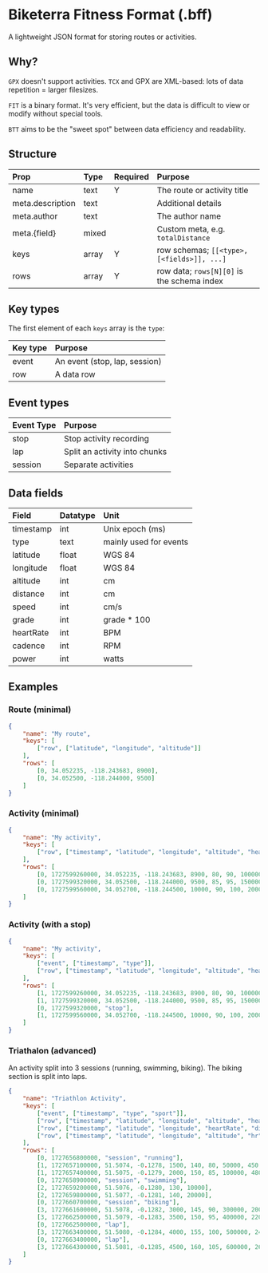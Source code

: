 # Biketerra Fitness Format (.bff)
A lightweight JSON format for storing routes or activities.

## Why?

`GPX` doesn't support activities. `TCX` and GPX are XML-based: lots of data repetition = larger filesizes.

`FIT` is a binary format. It's very efficient, but the data is difficult to view or modify without special tools.

`BTT` aims to be the "sweet spot" between data efficiency and readability.

## Structure

| Prop | Type | Required | Purpose |
| :--- | :--- | :------- | :------ |
| name | text | Y | The route or activity title |
| meta.description | text || Additional details |
| meta.author | text || The author name |
| meta.{field} | mixed || Custom meta, e.g. `totalDistance`
| keys | array | Y | row schemas; `[[<type>, [<fields>]], ...]` |
| rows | array | Y | row data; `rows[N][0]` is the schema index |

## Key types
The first element of each `keys` array is the `type`:

| Key type | Purpose |
| :------- | :------ |
| event | An event (stop, lap, session) |
| row | A data row |

## Event types

| Event Type | Purpose |
| :--------- | :------ |
| stop | Stop activity recording |
| lap | Split an activity into chunks |
| session | Separate activities |

## Data fields

| Field | Datatype | Unit |
| :---- | :------- | :--- |
| timestamp | int | Unix epoch (ms) |
| type | text | mainly used for events |
| latitude | float | WGS 84 |
| longitude | float | WGS 84 |
| altitude | int | cm |
| distance | int | cm |
| speed | int | cm/s |
| grade | int | grade * 100 |
| heartRate | int | BPM |
| cadence | int | RPM |
| power | int | watts |

## Examples

### Route (minimal)

```json
{
    "name": "My route",
    "keys": [
        ["row", ["latitude", "longitude", "altitude"]]
    ],
    "rows": [
        [0, 34.052235, -118.243683, 8900],
        [0, 34.052500, -118.244000, 9500]
    ]
}
```

### Activity (minimal)

```json
{
    "name": "My activity",
    "keys": [
        ["row", ["timestamp", "latitude", "longitude", "altitude", "heartRate", "cadence", "distance", "speed", "power", "grade"]]
    ],
    "rows": [
        [0, 1727599260000, 34.052235, -118.243683, 8900, 80, 90, 100000, 500, 200, 150],
        [0, 1727599320000, 34.052500, -118.244000, 9500, 85, 95, 150000, 520, 210, 180],
        [0, 1727599560000, 34.052700, -118.244500, 10000, 90, 100, 200000, 550, 220, 200]
    ]
}
```

### Activity (with a stop)

```json
{
    "name": "My activity",
    "keys": [
        ["event", ["timestamp", "type"]],
        ["row", ["timestamp", "latitude", "longitude", "altitude", "heartRate", "cadence", "distance", "speed", "power", "grade"]]
    ],
    "rows": [
        [1, 1727599260000, 34.052235, -118.243683, 8900, 80, 90, 100000, 500, 200, 150],
        [1, 1727599320000, 34.052500, -118.244000, 9500, 85, 95, 150000, 520, 210, 180],
        [0, 1727599320000, "stop"],
        [1, 1727599560000, 34.052700, -118.244500, 10000, 90, 100, 200000, 550, 220, 200]
    ]
}
```

### Triathalon (advanced)

An activity split into 3 sessions (running, swimming, biking). The biking section is split into laps.

```json
{
    "name": "Triathlon Activity",
    "keys": [
        ["event", ["timestamp", "type", "sport"]],
        ["row", ["timestamp", "latitude", "longitude", "altitude", "heartRate", "cadence", "distance", "speed", "grade"]],
        ["row", ["timestamp", "latitude", "longitude", "heartRate", "distance"]],
        ["row", ["timestamp", "latitude", "longitude", "altitude", "hr", "cadence", "distance", "speed", "power", "grade"]]
    ],
    "rows": [
        [0, 1727656800000, "session", "running"],
        [1, 1727657100000, 51.5074, -0.1278, 1500, 140, 80, 50000, 450, 120],
        [1, 1727657400000, 51.5075, -0.1279, 2000, 150, 85, 100000, 480, 150],
        [0, 1727658900000, "session", "swimming"],
        [2, 1727659200000, 51.5076, -0.1280, 130, 10000],
        [2, 1727659800000, 51.5077, -0.1281, 140, 20000],
        [0, 1727660700000, "session", "biking"],
        [3, 1727661600000, 51.5078, -0.1282, 3000, 145, 90, 300000, 2000, 250, 100],
        [3, 1727662500000, 51.5079, -0.1283, 3500, 150, 95, 400000, 2200, 260, 120],
        [0, 1727662500000, "lap"],
        [3, 1727663400000, 51.5080, -0.1284, 4000, 155, 100, 500000, 2400, 270, 140],
        [0, 1727663400000, "lap"],
        [3, 1727664300000, 51.5081, -0.1285, 4500, 160, 105, 600000, 2600, 280, 160]
    ]
}
```
